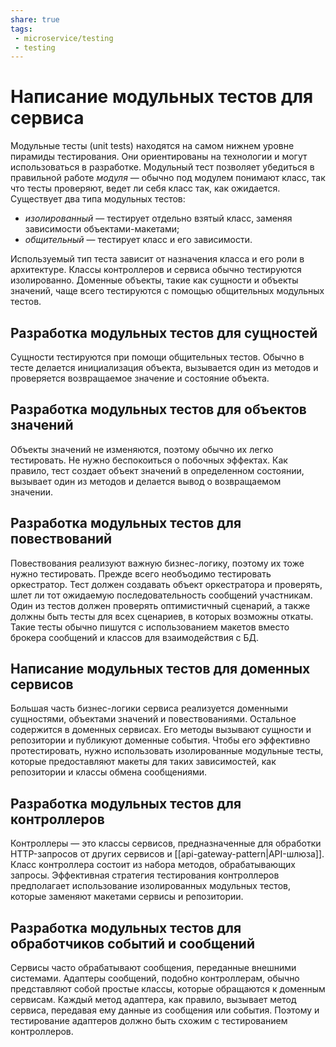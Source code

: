 ```yaml
---
share: true
tags:
 - microservice/testing
 - testing
---
```

# Написание модульных тестов для сервиса
Модульные тесты (unit tests) находятся на самом нижнем уровне пирамиды тестирования. Они ориентированы на технологии и могут использоваться в разработке. Модульный тест позволяет убедиться в правильной работе *модуля* — обычно под модулем понимают класс, так что тесты проверяют, ведет ли себя класс так, как ожидается.
Существует два типа модульных тестов:
- *изолированный* — тестирует отдельно взятый класс, заменяя зависимости объектами-макетами;
- *общительный* — тестирует класс и его зависимости.

Используемый тип теста зависит от назначения класса и его роли в архитектуре. Классы контроллеров и сервиса обычно тестируются изолированно. Доменные объекты, такие как сущности и объекты значений, чаще всего тестируются с помощью общительных модульных тестов.
## Разработка модульных тестов для сущностей
Сущности тестируются при помощи общительных тестов. Обычно в тесте делается инициализация объекта, вызывается один из методов и проверяется возвращаемое значение и состояние объекта.
## Разработка модульных тестов для объектов значений
Объекты значений не изменяются, поэтому обычно их легко тестировать. Не нужно беспокоиться о побочных эффектах. Как правило, тест создает объект значений в определенном состоянии, вызывает один из методов и делается вывод о возвращаемом значении.
## Разработка модульных тестов для повествований
Повествования реализуют важную бизнес-логику, поэтому их тоже нужно тестировать. Прежде всего необъодимо тестировать оркестратор. Тест должен создавать объект оркестратора и проверять, шлет ли тот ожидаемую последовательность сообщений участникам. Один из тестов должен проверять оптимистичный сценарий, а также должны быть тесты для всех сценариев, в которых возможны откаты.
Такие тесты обычно пишутся с использованием макетов вместо брокера сообщений и классов для взаимодействия с БД.
## Написание модульных тестов для доменных сервисов
Б*о*льшая часть бизнес-логики сервиса реализуется доменными сущностями, объектами значений и повествованиями. Остальное содержится в доменных сервисах. Его методы вызывают сущности и репозитории и публикуют доменные события. Чтобы его эффективно протестировать, нужно использовать изолированные модульные тесты, которые предоставляют макеты для таких зависимостей, как репозитории и классы обмена сообщениями.
## Разработка модульных тестов для контроллеров
Контроллеры — это классы сервисов, предназначенные для обработки HTTP-запросов от других сервисов и [[api-gateway-pattern|API-шлюза]]. Класс контроллера состоит из набора методов, обрабатывающих запросы. Эффективная стратегия тестирования контроллеров предполагает использование изолированных модульных тестов, которые заменяют макетами сервисы и репозитории.
## Разработка модульных тестов для обработчиков событий и сообщений
Сервисы часто обрабатывают сообщения, переданные внешними системами. Адаптеры сообщений, подобно контроллерам, обычно представляют собой простые классы, которые обращаются к доменным сервисам. Каждый метод адаптера, как правило, вызывает метод сервиса, передавая ему данные из сообщения или события. Поэтому и тестирование адаптеров должно быть схожим с тестированием контроллеров.